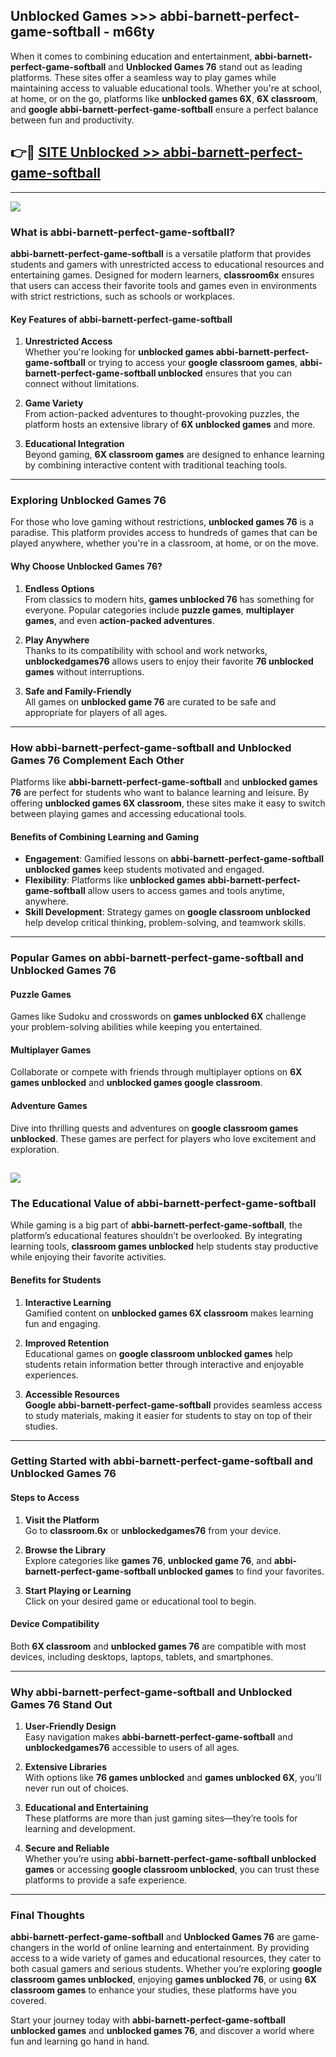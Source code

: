 ## Unblocked Games >>> abbi-barnett-perfect-game-softball - m66ty 

When it comes to combining education and entertainment, **abbi-barnett-perfect-game-softball** and **Unblocked Games 76** stand out as leading platforms. These sites offer a seamless way to play games while maintaining access to valuable educational tools. Whether you're at school, at home, or on the go, platforms like **unblocked games 6X**, **6X classroom**, and **google abbi-barnett-perfect-game-softball** ensure a perfect balance between fun and productivity.
## 👉🔴 [SITE Unblocked >> abbi-barnett-perfect-game-softball](http://premium.freeplayer.one?title=abbi-barnett-perfect-game-softball&ref=22JU)
---
<a href="http://premium.freeplayer.one?title=abbi-barnett-perfect-game-softball&ref=22JU/"><img src="https://github.com/user-attachments/assets/438f12ca-57a4-47a3-8ead-c64da593a1e5"/></a>
### What is abbi-barnett-perfect-game-softball?  

**abbi-barnett-perfect-game-softball** is a versatile platform that provides students and gamers with unrestricted access to educational resources and entertaining games. Designed for modern learners, **classroom6x** ensures that users can access their favorite tools and games even in environments with strict restrictions, such as schools or workplaces.  

#### Key Features of abbi-barnett-perfect-game-softball  

1. **Unrestricted Access**  
   Whether you're looking for **unblocked games abbi-barnett-perfect-game-softball** or trying to access your **google classroom games**, **abbi-barnett-perfect-game-softball unblocked** ensures that you can connect without limitations.  

2. **Game Variety**  
   From action-packed adventures to thought-provoking puzzles, the platform hosts an extensive library of **6X unblocked games** and more.  

3. **Educational Integration**  
   Beyond gaming, **6X classroom games** are designed to enhance learning by combining interactive content with traditional teaching tools.  



---

### Exploring Unblocked Games 76  

For those who love gaming without restrictions, **unblocked games 76** is a paradise. This platform provides access to hundreds of games that can be played anywhere, whether you're in a classroom, at home, or on the move.  

#### Why Choose Unblocked Games 76?  

1. **Endless Options**  
   From classics to modern hits, **games unblocked 76** has something for everyone. Popular categories include **puzzle games**, **multiplayer games**, and even **action-packed adventures**.  

2. **Play Anywhere**  
   Thanks to its compatibility with school and work networks, **unblockedgames76** allows users to enjoy their favorite **76 unblocked games** without interruptions.  

3. **Safe and Family-Friendly**  
   All games on **unblocked game 76** are curated to be safe and appropriate for players of all ages.  

---

### How abbi-barnett-perfect-game-softball and Unblocked Games 76 Complement Each Other  

Platforms like **abbi-barnett-perfect-game-softball** and **unblocked games 76** are perfect for students who want to balance learning and leisure. By offering **unblocked games 6X classroom**, these sites make it easy to switch between playing games and accessing educational tools.  

#### Benefits of Combining Learning and Gaming  

- **Engagement**: Gamified lessons on **abbi-barnett-perfect-game-softball unblocked games** keep students motivated and engaged.  
- **Flexibility**: Platforms like **unblocked games abbi-barnett-perfect-game-softball** allow users to access games and tools anytime, anywhere.  
- **Skill Development**: Strategy games on **google classroom unblocked** help develop critical thinking, problem-solving, and teamwork skills.  

---

### Popular Games on abbi-barnett-perfect-game-softball and Unblocked Games 76  

#### Puzzle Games  

Games like Sudoku and crosswords on **games unblocked 6X** challenge your problem-solving abilities while keeping you entertained.  

#### Multiplayer Games  

Collaborate or compete with friends through multiplayer options on **6X games unblocked** and **unblocked games google classroom**.  

#### Adventure Games  

Dive into thrilling quests and adventures on **google classroom games unblocked**. These games are perfect for players who love excitement and exploration.  

<a href="http://download.freeplayer.one?title=abbi-barnett-perfect-game-softball&ref=23D/"><img src="https://github.com/user-attachments/assets/fe0c3e91-c8e1-489c-acf0-e2f614c12fb8"/></a>
---

### The Educational Value of abbi-barnett-perfect-game-softball  

While gaming is a big part of **abbi-barnett-perfect-game-softball**, the platform’s educational features shouldn’t be overlooked. By integrating learning tools, **classroom games unblocked** help students stay productive while enjoying their favorite activities.  

#### Benefits for Students  

1. **Interactive Learning**  
   Gamified content on **unblocked games 6X classroom** makes learning fun and engaging.  

2. **Improved Retention**  
   Educational games on **google classroom unblocked games** help students retain information better through interactive and enjoyable experiences.  

3. **Accessible Resources**  
   **Google abbi-barnett-perfect-game-softball** provides seamless access to study materials, making it easier for students to stay on top of their studies.  

---

### Getting Started with abbi-barnett-perfect-game-softball and Unblocked Games 76  

#### Steps to Access  

1. **Visit the Platform**  
   Go to **classroom.6x** or **unblockedgames76** from your device.  

2. **Browse the Library**  
   Explore categories like **games 76**, **unblocked game 76**, and **abbi-barnett-perfect-game-softball unblocked games** to find your favorites.  

3. **Start Playing or Learning**  
   Click on your desired game or educational tool to begin.  

#### Device Compatibility  

Both **6X classroom** and **unblocked games 76** are compatible with most devices, including desktops, laptops, tablets, and smartphones.  

---

### Why abbi-barnett-perfect-game-softball and Unblocked Games 76 Stand Out  

1. **User-Friendly Design**  
   Easy navigation makes **abbi-barnett-perfect-game-softball** and **unblockedgames76** accessible to users of all ages.  

2. **Extensive Libraries**  
   With options like **76 games unblocked** and **games unblocked 6X**, you’ll never run out of choices.  

3. **Educational and Entertaining**  
   These platforms are more than just gaming sites—they’re tools for learning and development.  

4. **Secure and Reliable**  
   Whether you’re using **abbi-barnett-perfect-game-softball unblocked games** or accessing **google classroom unblocked**, you can trust these platforms to provide a safe experience.  

---

### Final Thoughts  

**abbi-barnett-perfect-game-softball** and **Unblocked Games 76** are game-changers in the world of online learning and entertainment. By providing access to a wide variety of games and educational resources, they cater to both casual gamers and serious students. Whether you’re exploring **google classroom games unblocked**, enjoying **games unblocked 76**, or using **6X classroom games** to enhance your studies, these platforms have you covered.  

Start your journey today with **abbi-barnett-perfect-game-softball unblocked games** and **unblocked games 76**, and discover a world where fun and learning go hand in hand.  